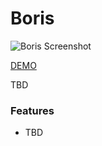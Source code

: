 # Boris

![Boris Screenshot](https://github.com/robert-leitl/boris/blob/main/cover_.jpg?raw=true)

[DEMO](https://robert-leitl.github.io/boris/dist/?debug=true)

TBD

### Features 
- TBD
